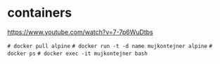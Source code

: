 # containers

<https://www.youtube.com/watch?v=7-7p6WuDtbs>


`# docker pull alpine`
`# docker run -t -d name mujkontejner alpine`
`# docker ps`
`# docker exec -it mujkontejner bash`

